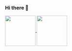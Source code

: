 ### Hi there 👋

<!-- [![Top Langs](https://github-readme-stats.vercel.app/api/top-langs/?username=I-3B&hide=java&layout=compact&theme=discord_old_blurple)](https://github.com/anuraghazra/github-readme-stats)
![Anurag's GitHub stats]() -->
<a href="https://github.com/anuraghazra/github-readme-stats">
  <img align="center" height=100 src="https://github-readme-stats.vercel.app/api?username=I-3B&show_icons=true&theme=discord_old_blurple" />
</a>

<a href="https://github.com/anuraghazra/convoychat">
  <img align="center" height=100 src="https://github-readme-stats.vercel.app/api/top-langs/?username=I-3B&hide=java&layout=compact&theme=discord_old_blurple" />
</a>
<!--
**I-3B/I-3B** is a ✨ _special_ ✨ repository because its `README.md` (this file) appears on your GitHub profile.

Here are some ideas to get you started:

- 🔭 I’m currently working on ...
- 🌱 I’m currently learning ...
- 👯 I’m looking to collaborate on ...
- 🤔 I’m looking for help with ...
- 💬 Ask me about ...
- 📫 How to reach me: ...
- 😄 Pronouns: ...
- ⚡ Fun fact: ...
-->
